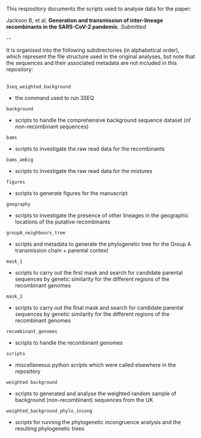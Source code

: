 This respository documents the scripts used to analyse data for the paper:

Jackson B, et al. **Generation and transmission of inter-lineage recombinants in the SARS-CoV-2 pandemic**. *Submitted*

--

It is organised into the following subdirectories (in alphabetical order), which represent the file structure used in the original analyses, but note that the sequences and their associated metadata are not included in this repository:
<br>
<br>

`3seq_weighted_background`

- the command used to run 3SEQ

`background`

- scripts to handle the comprehensive background sequence dataset (of non-recombinant sequences)

`bams`

- scripts to investigate the raw read data for the recombinants

`bams_ambig`

- scripts to investigate the raw read data for the mixtures

`figures`

- scripts to generate figures for the manuscript

`geography`

- scripts to investigate the presence of other lineages in the geographic locations of the putative recombinants

`groupA_neighbours_tree`

- scripts and metadata to generate the phylogenetic tree for the Group A transmission chain + parental context

`mask_1`

- scripts to carry out the first mask and search for candidate parental sequences by genetic similarity for the different regions of the recombinant genomes

`mask_2`

- scripts to carry out the final mask and search for candidate parental sequences by genetic similarity for the different regions of the recombinant genomes

`recombinant_genomes`

- scripts to handle the recombinant genomes

`scripts`

- miscellaneous python scripts which were called elsewhere in the repository

`weighted background`

- scripts to generated and analyse the weighted random sample of background (non-recombinant) sequences from the UK

`weighted_background_phylo_incong`

- scripts for running the phylogenetic incongruence analysis and the resulting phylogenetic trees
